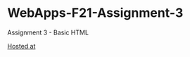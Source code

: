 # WebApps-F21-Assignment-3
Assignment 3 - Basic HTML

[Hosted at](https://github.com/44-563-WebApps-F21/webapps-f21-assignment-3-gangashiva29/settings/pages)
